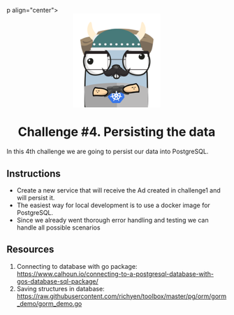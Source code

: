 p align="center">
    <img alt="&quot;a random gopher created by gopherize.me&quot;" src="../../img/gopher-challenge-3.png" width="200px" style="display: block; margin: 0 auto"/>
</p>

<h1 align="center" style="text-align: center;">
  Challenge #4. Persisting the data
</h1>

In this 4th challenge we are going to persist our data into PostgreSQL.

## Instructions


* Create a new service that will receive the Ad created in challenge1 and will persist it.
* The easiest way for local development is to use a docker image for PostgreSQL.
* Since we already went thorough error handling and testing we can handle all possible scenarios


## Resources
1. Connecting to database with go package: https://www.calhoun.io/connecting-to-a-postgresql-database-with-gos-database-sql-package/
2. Saving structures in database: https://raw.githubusercontent.com/richyen/toolbox/master/pg/orm/gorm_demo/gorm_demo.go
